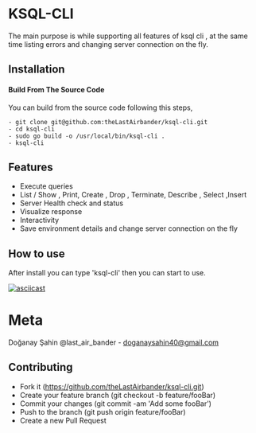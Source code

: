  # KSQL-CLI 
 
The main purpose is while supporting all features of ksql cli , at the same time listing errors and changing server connection on the fly. 


 
 ## Installation
 
#### Build From The Source Code 

You can build from the source code following this steps,

```
- git clone git@github.com:theLastAirbander/ksql-cli.git
- cd ksql-cli
- sudo go build -o /usr/local/bin/ksql-cli .
- ksql-cli
```


## Features 

- Execute queries
- List / Show , Print, Create , Drop , Terminate, Describe , Select ,Insert
- Server Health check and status
- Visualize response
- Interactivity
- Save environment details and change server connection on the fly

## How to use 

After install you can type 'ksql-cli' then you can start to use.

[![asciicast](https://asciinema.org/a/wr3HFbuxEwGVoc9DhmesXwpDe.svg)](https://asciinema.org/a/wr3HFbuxEwGVoc9DhmesXwpDe)

 
 # Meta
 
 Doğanay Şahin @last_air_bander - doganaysahin40@gmail.com
 
 ## Contributing
 
 -  Fork it (https://github.com/theLastAirbander/ksql-cli.git)
 -  Create your feature branch (git checkout -b feature/fooBar)
 -  Commit your changes (git commit -am 'Add some fooBar')
 -  Push to the branch (git push origin feature/fooBar)
 -  Create a new Pull Request
 
